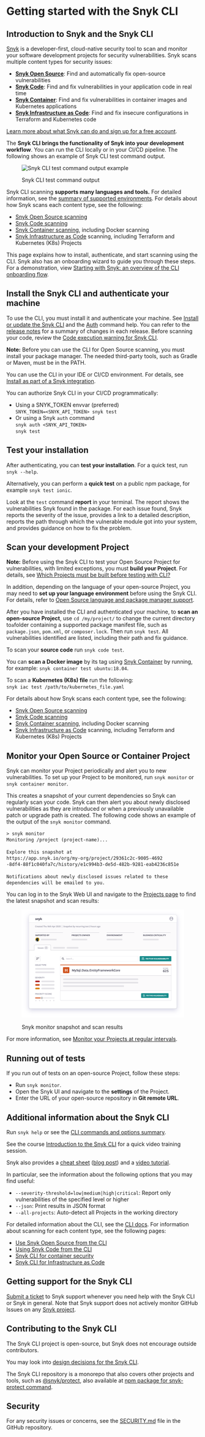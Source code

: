 # Getting started with the Snyk CLI

## Introduction to Snyk and the Snyk CLI

[Snyk](https://snyk.io/) is a developer-first, cloud-native security tool to scan and monitor your software development projects for security vulnerabilities. Snyk scans multiple content types for security issues:

* [**Snyk Open Source**](https://snyk.io/product/open-source-security-management/): Find and automatically fix open-source vulnerabilities
* [**Snyk Code**](https://snyk.io/product/snyk-code/): Find and fix vulnerabilities in your application code in real time
* [**Snyk Container**](https://snyk.io/product/container-vulnerability-management/): Find and fix vulnerabilities in container images and Kubernetes applications
* [**Snyk Infrastructure as Code**](https://snyk.io/product/infrastructure-as-code-security/): Find and fix insecure configurations in Terraform and Kubernetes code

[Learn more about what Snyk can do and sign up for a free account](https://snyk.io/).

The **Snyk CLI brings the functionality of Snyk into your development workflow**. You can run the CLI locally or in your CI/CD pipeline. The following shows an example of Snyk CLI test command output.

<figure><img src="../.gitbook/assets/snyk-cli-screenshot.png" alt="Snyk CLI test command output example"><figcaption><p>Snyk CLI test command output</p></figcaption></figure>

Snyk CLI scanning **supports many languages and tools.** For detailed information, see the [summary of supported environments](https://docs.snyk.io/getting-started/introducing-snyk#how-can-snyk-work-in-my-environment). For details about how Snyk scans each content type, see the following:

* [Snyk Open Source scanning](https://docs.snyk.io/scan-application-code/snyk-open-source)
* [Snyk Code scanning](https://docs.snyk.io/scan-application-code/snyk-code)
* [Snyk Container scanning](https://docs.snyk.io/scan-containers), including Docker scanning
* [Snyk Infrastructure as Code](https://docs.snyk.io/scan-cloud-deployment/snyk-infrastructure-as-code) scanning, including Terraform and Kubernetes (K8s) Projects

This page explains how to install, authenticate, and start scanning using the CLI. Snyk also has an onboarding wizard to guide you through these steps. For a demonstration, view [Starting with Snyk: an overview of the CLI onboarding flow](https://www.youtube.com/watch?v=adj3VF82-v8).

## Install the Snyk CLI and authenticate your machine

To use the CLI, you must install it and authenticate your machine. See [Install or update the Snyk CLI](https://docs.snyk.io/snyk-cli/install-the-snyk-cli) and the [Auth](https://docs.snyk.io/snyk-cli/commands/auth) command help. You can refer to the [release notes](https://github.com/snyk/cli/releases) for a summary of changes in each release. Before scanning your code, review the [Code execution warning for Snyk CLI](https://docs.snyk.io/snyk-cli/code-execution-warning-for-snyk-cli).

**Note:** Before you can use the CLI for Open Source scanning, you must install your package manager. The needed third-party tools, such as Gradle or Maven, must be in the PATH.

You can use the CLI in your IDE or CI/CD environment. For details, see [Install as part of a Snyk integration](https://docs.snyk.io/snyk-cli/install-the-snyk-cli#install-as-a-part-of-a-snyk-integration).

You can authorize Snyk CLI in your CI/CD programmatically:

* Using a SNYK\_TOKEN envvar (preferred)\
  `SNYK_TOKEN=<SNYK_API_TOKEN> snyk test`
* Or using a Snyk `auth` command\
  `snyk auth <SNYK_API_TOKEN>`\
  `snyk test`

## Test your installation

After authenticating, you can **test your installation**. For a quick test, run `snyk --help`.

Alternatively, you can perform a **quick test** on a public npm package, for example `snyk test ionic`.

Look at the `test` command **report** in your terminal. The report shows the vulnerabilities Snyk found in the package. For each issue found, Snyk reports the severity of the issue, provides a link to a detailed description, reports the path through which the vulnerable module got into your system, and provides guidance on how to fix the problem.

## Scan your development Project

**Note:** Before using the Snyk CLI to test your Open Source Project for vulnerabilities, with limited exceptions, you must **build your Project**. For details, see [Which Projects must be built before testing with CLI?](https://support.snyk.io/hc/en-us/articles/360015552617-Which-projects-must-be-built-before-testing-with-CLI-)

In addition, depending on the language of your open-source Project, you may need to **set up your language environment** before using the Snyk CLI. For details, refer to [Open Source language and package manager support](../scan-with-snyk/supported-languages-and-frameworks/supported-languages-frameworks-and-feature-availability-overview.md).

After you have installed the CLI and authenticated your machine, to **scan an open-source Project**, use `cd /my/project/` to change the current directory to`a`folder containing a supported package manifest file, such as `package.json`, `pom.xml`, or `composer.lock`. Then run `snyk test`. All vulnerabilities identified are listed, including their path and fix guidance.

To scan your **source code** run `snyk code test`.

You can **scan a Docker image** by its tag using [Snyk Container](https://snyk.io/product/container-vulnerability-management/) by running, for example: `snyk container test ubuntu:18.04`.

To scan a **Kubernetes (K8s) file** run the following:\
`snyk iac test /path/to/kubernetes_file.yaml`

For details about how Snyk scans each content type, see the following:

* [Snyk Open Source scanning](https://docs.snyk.io/scan-application-code/snyk-open-source)
* [Snyk Code scanning](https://docs.snyk.io/scan-application-code/snyk-code)
* [Snyk Container scanning](https://docs.snyk.io/scan-containers), including Docker scanning
* [Snyk Infrastructure as Code](https://docs.snyk.io/scan-cloud-deployment/snyk-infrastructure-as-code) scanning, including Terraform and Kubernetes (K8s) Projects

## Monitor your Open Source or Container Project

Snyk can monitor your Project periodically and alert you to new vulnerabilities. To set up your Project to be monitored, run `snyk monitor` or `snyk container monitor`.

This creates a snapshot of your current dependencies so Snyk can regularly scan your code. Snyk can then alert you about newly disclosed vulnerabilities as they are introduced or when a previously unavailable patch or upgrade path is created. The following code shows an example of the output of the `snyk monitor` command.

```
> snyk monitor
Monitoring /project (project-name)...

Explore this snapshot at 
https://app.snyk.io/org/my-org/project/29361c2c-9005-4692
-8df4-88f1c040fa7c/history/e1c994b3-de5d-482b-9281-eab4236c851e

Notifications about newly disclosed issues related to these 
dependencies will be emailed to you.
```

You can log in to the Snyk Web UI and navigate to the [Projects page](https://app.snyk.io/projects) to find the latest snapshot and scan results:

<figure><img src="../.gitbook/assets/monitor (1).png" alt="Snyk monitor snapshot and scan results"><figcaption><p>Snyk monitor snapshot and scan results</p></figcaption></figure>

For more information, see [Monitor your Projects at regular intervals](https://docs.snyk.io/snyk-cli/test-for-vulnerabilities/monitor-your-projects-at-regular-intervals).

## Running out of tests

If you run out of tests on an open-source Project, follow these steps:

* Run `snyk monitor`.
* Open the Snyk UI and navigate to the **settings** of the Project.
* Enter the URL of your open-source repository in **Git remote URL**.

## Additional information about the Snyk CLI

Run `snyk help` or see the [CLI commands and options summary](https://docs.snyk.io/snyk-cli/cli-reference).

See the course [Introduction to the Snyk CLI](https://training.snyk.io/courses/intro-cli) for a quick video training session.

Snyk also provides a [cheat sheet](https://res.cloudinary.com/snyk/image/upload/v1664236143/cheat-sheets/cheat-sheet-snyk-cli-v3.pdf) ([blog post](https://snyk.io/blog/snyk-cli-cheat-sheet/)) and a [video tutorial](https://www.youtube.com/watch?v=xp\_LtchEkT8).

In particular, see the information about the following options that you may find useful:

* `--severity-threshold=low|medium|high|critical`: Report only vulnerabilities of the specified level or higher
* `--json`: Print results in JSON format
* `--all-projects`: Auto-detect all Projects in the working directory

For detailed information about the CLI, see the [CLI docs](https://docs.snyk.io/snyk-cli). For information about scanning for each content type, see the following pages:

* [Use Snyk Open Source from the CLI](https://docs.snyk.io/scan-application-code/snyk-open-source/use-snyk-open-source-from-the-cli)
* [Using Snyk Code from the CLI](https://docs.snyk.io/scan-application-code/snyk-code/cli-for-snyk-code)
* [Snyk CLI for container security](https://docs.snyk.io/scan-containers/snyk-cli-for-container-security)
* [Snyk CLI for Infrastructure as Code](https://docs.snyk.io/scan-cloud-deployment/snyk-infrastructure-as-code/snyk-cli-for-infrastructure-as-code)

## Getting support for the Snyk CLI

[Submit a ticket](https://support.snyk.io/hc/en-us/requests/new) to Snyk support whenever you need help with the Snyk CLI or Snyk in general. Note that Snyk support does not actively monitor GitHub Issues on any [Snyk project](https://github.com/snyk).

## Contributing to the Snyk CLI

The Snyk CLI project is open-source, but Snyk does not encourage outside contributors.

You may look into [design decisions for the Snyk CLI](https://github.com/snyk/snyk/blob/master/help/\_about-this-project/README.md).

The Snyk CLI repository is a monorepo that also covers other projects and tools, such as [@snyk/protect](https://github.com/snyk/snyk/tree/master/packages/snyk-protect), also available at [npm package for snyk-protect command](https://www.npmjs.com/package/@snyk/protect).

## Security

For any security issues or concerns, see the [SECURITY.md](https://github.com/snyk/snyk/blob/master/SECURITY.md) file in the GitHub repository.
